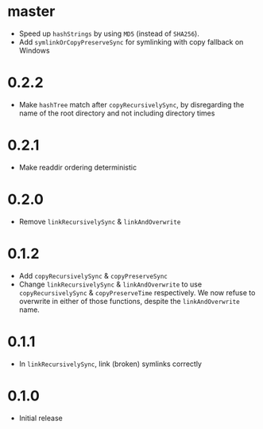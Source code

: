 # master

* Speed up `hashStrings` by using `MD5` (instead of `SHA256`).
* Add `symlinkOrCopyPreserveSync` for symlinking with copy fallback on Windows

# 0.2.2

* Make `hashTree` match after `copyRecursivelySync`, by disregarding the
  name of the root directory and not including directory times

# 0.2.1

* Make readdir ordering deterministic

# 0.2.0

* Remove `linkRecursivelySync` & `linkAndOverwrite`

# 0.1.2

* Add `copyRecursivelySync` & `copyPreserveSync`
* Change `linkRecursivelySync` & `linkAndOverwrite` to use
  `copyRecursivelySync` & `copyPreserveTime` respectively. We now refuse
  to overwrite in either of those functions, despite the `linkAndOverwrite`
  name.

# 0.1.1

* In `linkRecursivelySync`, link (broken) symlinks correctly

# 0.1.0

* Initial release
